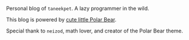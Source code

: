 Personal blog of `taneekpet`. A lazy programmer in the wild.

This blog is powered by [cute little Polar Bear][].

Special thank to `neizod`, math lover, and creator of the Polar Bear theme.

[cute little Polar Bear]: //neizod.github.io/polar/